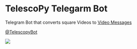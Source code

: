 # TelescoPy Telegarm Bot

Telegram Bot that converts square Videos to [Video Messages](https://telegram.org/blog/video-messages-and-telescope) 

[@TelescopyBot](https://t.me/TelescopyBot)

![](https://github.com/Kylmakalle/Telescopy-example/blob/master/promoconverted.gif)
